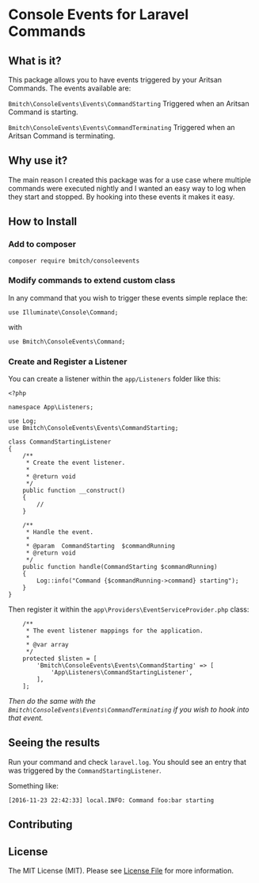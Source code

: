# Console Events for Laravel Commands

## What is it? ##
This package allows you to have events triggered by your Aritsan Commands. The events available are:

`Bmitch\ConsoleEvents\Events\CommandStarting`
Triggered when an Aritsan Command is starting.

`Bmitch\ConsoleEvents\Events\CommandTerminating`
Triggered when an Aritsan Command is terminating.

## Why use it? ##
The main reason I created this package was for a use case where multiple commands were executed nightly and I wanted an easy way to log when they start and stopped. By hooking into these events it makes it easy.

## How to Install ##

### Add to composer ###
```
composer require bmitch/consoleevents
```

### Modify commands to extend custom class ###
In any command that you wish to trigger these events simple replace the:
```
use Illuminate\Console\Command;
```

with 
```
use Bmitch\ConsoleEvents\Command;
```

### Create and Register a Listener ###
You can create a listener within the `app/Listeners` folder like this:
```
<?php

namespace App\Listeners;

use Log;
use Bmitch\ConsoleEvents\Events\CommandStarting;

class CommandStartingListener
{
    /**
     * Create the event listener.
     *
     * @return void
     */
    public function __construct()
    {
        //
    }

    /**
     * Handle the event.
     *
     * @param  CommandStarting  $commandRunning
     * @return void
     */
    public function handle(CommandStarting $commandRunning)
    {
        Log::info("Command {$commandRunning->command} starting");
    }
}
```

Then register it within the `app\Providers\EventServiceProvider.php` class:

```
    /**
     * The event listener mappings for the application.
     *
     * @var array
     */
    protected $listen = [
        'Bmitch\ConsoleEvents\Events\CommandStarting' => [
            'App\Listeners\CommandStartingListener',
        ],
    ];
```

_Then do the same with the `Bmitch\ConsoleEvents\Events\CommandTerminating` if you wish to hook into that event._

## Seeing the results ##
Run your command and check `laravel.log`. You should see an entry that was triggered by the `CommandStartingListener`. 

Something like:
```
[2016-11-23 22:42:33] local.INFO: Command foo:bar starting  
```

## Contributing ##

## License ##

The MIT License (MIT). Please see [License File](LICENSE.md) for more information.
